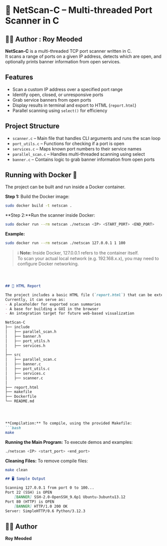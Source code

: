  # 🔎 NetScan-C – Multi-threaded Port Scanner in C

 ## 👨‍💻 Author : Roy Meoded


**NetScan-C** is a multi-threaded TCP port scanner written in C.  
It scans a range of ports on a given IP address, detects which are open, and optionally prints banner information from open services.
  

##  Features

- Scan a custom IP address over a specified port range
- Identify open, closed, or unresponsive ports
- Grab service banners from open ports
- Display results in terminal and export to HTML (`report.html`)
- Parallel scanning using `select()` for efficiency


## Project Structure

- `scanner.c` – Main file that handles CLI arguments and runs the scan loop
- `port_utils.c` – Functions for checking if a port is open
- `services.c` – Maps known port numbers to their service names
- `parallel_scan.c` – Handles multi-threaded scanning using select
- `banner.c` – Contains logic to grab banner information from open ports

## Running with Docker 🐳

The project can be built and run  inside a Docker container.

**Step 1:** Build the Docker image:
```bash 
sudo docker build -t netscan .

```
**Step 2:**Run the scanner inside Docker:
``` bash
sudo docker run --rm netscan ./netscan <IP> <START_PORT> <END_PORT>
```

**Example:** 
```bash
sudo docker run --rm netscan ./netscan 127.0.0.1 1 100
```



> ℹ️ **Note:** Inside Docker, 127.0.0.1 refers to the container itself.  
> To scan your actual local network (e.g. 192.168.x.x), you may need to configure Docker networking.

```markdown



## 📝 HTML Report 

The project includes a basic HTML file (`report.html`) that can be extended to display scan results in a user-friendly webpage.  
Currently, it can serve as:
- A placeholder for exported scan summaries
- A base for building a GUI in the browser
- An integration target for future web-based visualization

NetScan-C
├── include
│   ├── parallel_scan.h
│   ├── banner.h
│   ├── port_utils.h
│   ├── services.h 
│   
├── src
│   ├── parallel_scan.c
│   ├── banner.c
│   ├── port_utils.c
│   ├── services.c
│   ├── scanner.c
│
├── report.html
├── makefile
├── Dockerfile
└── README.md




**Compilation:** To compile, using the provided Makefile:
```bash 
make
```
**Running the Main Program:** To execute demos and examples:
``` bash
./netscan <IP> <start_port> <end_port>
```


**Cleaning Files:** To remove compile files:
```bash
make clean
```


```markdown
## 🖥️ Sample Output

Scanning 127.0.0.1 from port 0 to 100...
Port 22 (SSH) is OPEN
    [BANNER] SSH-2.0-OpenSSH_9.6p1 Ubuntu-3ubuntu13.12
Port 80 (HTTP) is OPEN
    [BANNER] HTTP/1.0 200 OK
Server: SimpleHTTP/0.6 Python/3.12.3
```



## 👨‍💻 Author

**Roy Meoded**
  
